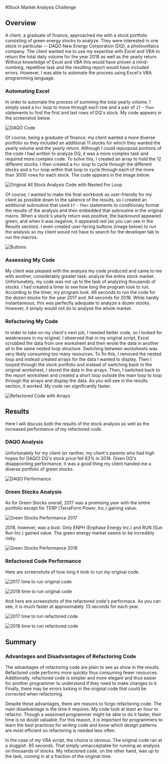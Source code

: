#Stock Market Analysis Challenge

## Overview

A client, a graduate of finance, approached me with a stock portfolio consisting of green energy stocks to analyze. They were interested in one stock in particular -- DAQO New Energy Corporation (DQ), a photovoltaics company. The client wanted me to use my expertise with Excel and VBA to return the total daily volume for the year 2018 as well as the yearly return. Without knowledge of Excel and VBA this would have proven a mind-numbing, repetitive task and the resulting report would have included errors. However, I was able to automate the process using Excel's VBA programming language. 

### Automating Excel
In order to automate the process of summing the total yearly volume, I simply used a `For` loop to move through each row and a pair of `If` - `Then` statements to find the first and last rows of DQ's stock. My code appears in the screenshot below.

![DAQO Code](https://github.com/LiShanDa2021/stock-analysis/blob/main/daqo%20code.png?raw=true)

Of course, being a graduate of finance, my client wanted a more diverse portfolio so they included an additional 11 stocks for which they wanted the yearly volume and the yearly return. Although I could repurpose portions of the code I had written to analyze DQ, it was a more complex task and required more complex code. To solve this, I created an array to hold the 12 different stocks. I then created a `For` loop to cycle through the different stocks and a `For` loop within that loop to cycle through each of the more than 3000 rows for each stock. The code appears in the image below.

![Original All Stock Analysis Code with Nested For Loop](https://github.com/LiShanDa2021/stock-analysis/blob/main/original%20code%20nested%20for%20loop.png?raw=true)

Of course, I wanted to make the final workbook as user-friendly for my client as possible down to the salience of the results, so I created an additional subroutine that used  `If` - `Then` statements to conditionaly format the results of the analysis and then embedded that subroutine in the original macro. When a stock's yearly return was positive, the backround appeared green, and when it was negative, it appeared red (as you can see in the Results section). I even created user-facing buttons (image below) to run the analysis so my client would not have to search for the developer tab to run the macros.

![Buttons](https://github.com/LiShanDa2021/stock-analysis/blob/main/buttons%20screen%20shot.png?raw=true)

### Assessing My Code
My client was pleased with the analysis my code produced and came to me with another, considerably greater task: analyze the entire stock market. Unfortunately, my code was not up to the task of analyzing thousands of stocks. I had created a timer to see how long the program took to run. According to the timer, my program took .66 seconds to run the code for the dozen stocks for the year 2017 and .64 seconds for 2018. While hardly instantaneous, this was perfectly adequate to analyze a dozen stocks. However, it simply would not do to analyze the whole market.

### Refactoring My Code
In order to take on my client's next job, I needed better code, so I looked for weaknesses in my original. I observed that in my original script, Excel scrubbed the data from one worksheet and then wrote the data in another all in the same nested loop structure. Switching between worksheets was very likely consuming too many resources. To fix this, I removed the nested loop and instead created arrays for the data I wanted to display. Then I looped through the stock portfolio and instead of switching back to the original worksheet, I stored the data in the arrays. Then, I switched back to the report worksheet and created a short loop outside the main loop to loop through the arrays and display the data. As you will see in the results section, it worked. My code ran significantly faster.

![Refactored Code with Arrays](https://github.com/LiShanDa2021/stock-analysis/blob/main/refactored%20code%20with%20array%20loop.png?raw=true)

## Results
Here I will discuss both the results of the stock analysis as well as the increased performance of my refactored code.

### DAQO Analysis
Unfortunately for my client (or ranther, my client's parents who had high hopes for DAQO) DQ's stock price fell 63% in 2018. Given DQ's disappointing performance, it was a good thing my client handed me a diverse portfolio of green stocks.

![DAQO Performance](https://github.com/LiShanDa2021/stock-analysis/blob/main/daqo%20stock.png?raw=true)

### Green Stocks Analysis

As for Green Stocks overall, 2017 was a promising year with the entire portfolio except for TERP (TerraForm Power, Inc.) gaining value. 

![Green Stocks Performance 2017](https://github.com/LiShanDa2021/stock-analysis/blob/main/2017%20all%20stocks.png?raw=true)

2018, however, was a bust. Only ENPH (Enphase Energy Inc.) and RUN (Sun Run Inc.) gained value. The green energy market seems to be incredibly risky.

![Green Stocks Performance 2018](https://github.com/LiShanDa2021/stock-analysis/blob/main/2018%20all%20stocks.png?raw=true)

### Refactored Code Performance

Here are screenshots of how long it took to run my original code.

![2017 time to run original code](https://github.com/LiShanDa2021/stock-analysis/blob/main/time%20for%20original%20script%20to%20analyze%20all%20stocks%202017.png?raw=true)

![2018 time to run original code](https://github.com/LiShanDa2021/stock-analysis/blob/main/time%20for%20original%20script%20to%20analyze%20all%20stocks%202018.png?raw=true)

And here are screenshots of the refactored code's performace. As you can see, it is much faster at approximately .13 seconds for each year.

![2017 time to run refactored code](https://github.com/LiShanDa2021/stock-analysis/blob/main/2017%20time%20for%20refactored%20code%20to%20%20analyze%20all%20stocks.png?raw=true)

![2018 time to run refactored code](https://github.com/LiShanDa2021/stock-analysis/blob/main/2018%20time%20for%20refactored%20code%20to%20analyze%20all%20stocks.png?raw=true)

## Summary

### Advantages and Disadvantages of Refactoring Code

The advantages of refactoring code are plain to see as show in the results. Refactored code performs more quickly thus consuming fewer resources. Additionally, refactored code is simpler and more elegant and thus easier for another programmer to understand if they need to make changes to it. Finally, there may be errors lurking in the original code that could be corrected when refactoring. 

Despite these advantages, there are reasons to forgo refactoring code. The main disadvantage is the time it requires. My code took at least an hour to refactor. Though a seasoned programmer might be able to do it faster, their time is no doubt valuable. For this reason, it is important for programmers to learn the best practices for writing code and know which design patterns are most efficient so refactoring is needed less often.

In the case of my VBA script, the choice is obvious. The original code ran at a sluggish .65 seconds. That simply unnacceptable for running an analysis on thousands of stocks. My refactored code, on the other hand, was up to the task, coming in at a fraction of the original time.
